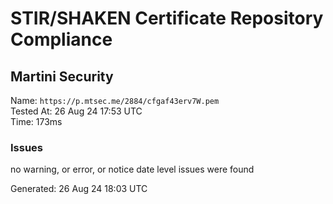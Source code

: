# STIR/SHAKEN Certificate Repository Compliance

## Martini Security

Name: `https://p.mtsec.me/2884/cfgaf43erv7W.pem`\
Tested At: 26 Aug 24 17:53 UTC\
Time: 173ms

### Issues

no warning, or error, or notice date level issues were found

Generated: 26 Aug 24 18:03 UTC